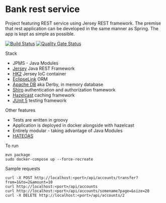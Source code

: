 # Bank rest service
Project featuring REST service using Jersey REST framework.
The premise that rest application can be developed in the same manner as Spring.
The app is kept as simple as possible.

[![Build Status](https://travis-ci.com/chergey/bank-rest-service.svg?branch=master)](https://travis-ci.com/chergey/bank-rest-service)
[![Quality Gate Status](https://sonarcloud.io/api/project_badges/measure?project=chergey_bank-rest-service&metric=alert_status)](https://sonarcloud.io/dashboard?id=chergey_bank-rest-service)

Stack
* JPMS - Java Modules
* [Jersey](https://jersey.github.io) Java REST Framework
* [HK2](https://javaee.github.io/hk2) Jersey IoC container
* [EclipseLink](http://www.eclipse.org/eclipselink) ORM
* [Apache DB](https://db.apache.org) aka Derby, in memory database
* [Shiro](https://shiro.apache.org) authentication and authorization framework
* [Hazelcast](https://hazelcast.com) caching framework
* [JUnit 5](https://junit.org/junit5/) testing framework

Other features
* Tests are written in groovy
* Application is deployed in docker alongside with hazelcast
* Entirely modular - taking advantage of Java Modules
* [HATEOAS](https://en.wikipedia.org/wiki/HATEOAS)


To run
```
mvn package
sudo docker-compose up --force-recreate
```

Sample requests
```
curl -X POST http://localhost:<port>/api/accounts/transfer?from=1&to=2&amount=10
curl http://localhost:<port>/api/accounts
curl http://localhost:<port>/api/accounts/somename?page=&size=20
curl -X DELETE http://localhost:<port>/api/accounts/2
```

